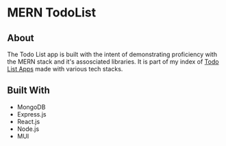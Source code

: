 # MERN TodoList

## About

The Todo List app is built with the intent of demonstrating proficiency with the MERN stack and it's assosciated libraries. It is part of my index of [Todo List Apps](https://github.com/edward-hong/todo-index) made with various tech stacks.

## Built With

- MongoDB
- Express.js
- React.js
- Node.js
- MUI
